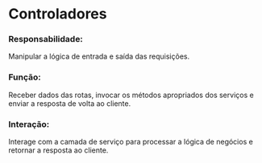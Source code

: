 # Controladores

### Responsabilidade:
Manipular a lógica de entrada e saída das requisições.

### Função:
Receber dados das rotas, invocar os métodos apropriados dos serviços e enviar a resposta de volta ao cliente.

### Interação:
Interage com a camada de serviço para processar a lógica de negócios e retornar a resposta ao cliente.
